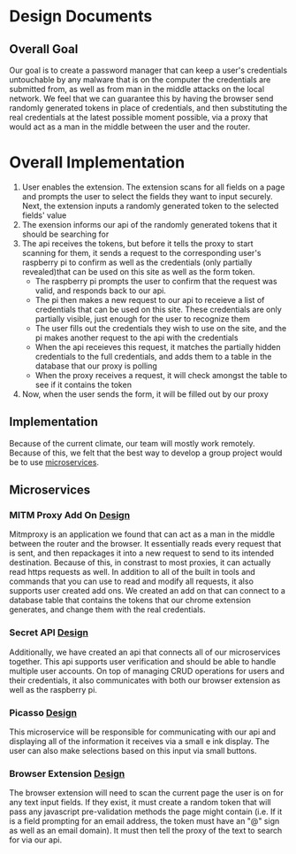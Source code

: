 # Design Documents

## Overall Goal
Our goal is to create a password manager that can keep a user's credentials untouchable by any malware that is on the computer the credentials are submitted from, as well as from man in the middle attacks on the local network. We feel that we can guarantee this by having the browser send randomly generated tokens in place of credentials, and then substituting the real credentials at the latest possible moment possible, via a proxy that would act as a man in the middle between the user and the router. 

# Overall Implementation
1. User enables the extension. The extension scans for all fields on a page and prompts the user to select the fields
they want to input securely. Next, the extension inputs a randomly generated token to the selected fields' value
2. The exension informs our api of the randomly generated tokens that it should be searching for
3. The api receives the tokens, but before it tells the proxy to start scanning for them, it sends a request to the
corresponding user's raspberry pi to confirm as well as the credentials (only partially revealed)that can be
    used on this site as well as the form token.
    - The raspberry pi prompts the user to confirm that the request was valid, and responds back to our api.
    - The pi then makes a new request to our api to receieve a list of credentials that can be used on this site. These credentials are only partially visible, just enough for the user to recognize them
    - The user fills out the credentials they wish to use on the site, and the pi makes another request to the api with the credentials
    - When the api receieves this request, it matches the partially hidden credentials to the full credentials, and adds them to a table in the database that our proxy is polling 
    - When the proxy receives a request, it will check amongst the table to see if it contains the token
4. Now, when the user sends the form, it will be filled out by our proxy

## Implementation
Because of the current climate, our team will mostly work remotely. Because of this, we felt that the best way to develop a group project would be to use [microservices](https://youtu.be/y8OnoxKotPQ).

## Microservices
### MITM Proxy Add On [Design](https://docs.google.com/document/d/19DOHn-kxQCHsZ6j-u2Ykwr2dHSKq6gtWihOWBx5ISWU/edit?usp=sharing)
Mitmproxy is an application we found that can act as a man in the middle between the router and the browser. It essentially reads every request that is sent, and then repackages it into a new request to send to its intended destination. Because of this, in constrast to most proxies, it can actually read https requests as well. In addition to all of the built in tools and commands that you can use to read and modify all requests, it also supports user created add ons. We created an add on that can connect to a database table that contains the tokens that our chrome extension generates, and change them with the real credentials.

### Secret API [Design](https://docs.google.com/document/d/1CBh3EtYRP9pQcqUtRFken9FF3jxMfvshMlcplv2MuNk/edit?usp=sharing)
Additionally, we have created an api that connects all of our microservices together. This api supports user verification and should be able to handle multiple user accounts. On top of managing CRUD operations for users and their credentials, it also communicates with both our browser extension as well as the raspberry pi. 

### Picasso [Design](https://docs.google.com/document/d/1EFiQuFMGCKoSuqcNS2dWLJ9pPypdUNWfOIfw0M2BpQ0/edit?usp=sharing)
This microservice will be responsible for communicating with our api and displaying all of the information it receives via a small e ink display. The user can also make selections based on this input via small buttons.  

### Browser Extension [Design](https://docs.google.com/document/d/1Q587ps_vSrxBJO9yf6Wu1M1djfajAU3gDQRm8geztyY/edit?usp=sharing)
The browser extension will need to scan the current page the user is on for any text input fields. If they exist, it must create a random token that will pass any javascript pre-validation methods the page might contain (i.e. If it is a field prompting for an email address, the token must have an "@" sign as well as an email domain). It must then tell the proxy of the text to search for via our api.

 
